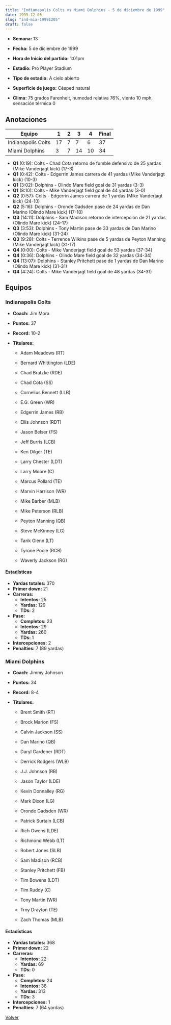 ```yaml
---
title: "Indianapolis Colts vs Miami Dolphins - 5 de diciembre de 1999"
date: 1999-12-05
slug: "ind-mia-19991205"
draft: false
---
```


* **Semana:** 13
* **Fecha:** 5 de diciembre de 1999

* **Hora de Inicio del partido:** 1:01pm
* **Estadio:** Pro Player Stadium
* **Tipo de estadio:** A cielo abierto
* **Superficie de juego:** Césped natural
* **Clima:** 75 grados Farenheit, humedad relativa 76%, viento 10 mph, sensación térmica 0





## Anotaciones
| Equipo | 1 | 2 | 3 | 4 | Final |
|--------|---|---|---|---|-------|
| Indianapolis Colts  | 17 | 7 | 7 | 6  | 37 |
| Miami Dolphins  | 3 | 7 | 14 | 10  | 34 |
* **Q1** (0:19): Colts - Chad Cota retorno de fumble defensivo de 25 yardas (Mike Vanderjagt kick) (17-3)
* **Q1** (0:42): Colts - Edgerrin James carrera de 41 yardas (Mike Vanderjagt kick) (10-3)
* **Q1** (3:02): Dolphins - Olindo Mare field goal de 31 yardas (3-3)
* **Q1** (8:10): Colts - Mike Vanderjagt field goal de 44 yardas (3-0)
* **Q2** (0:57): Colts - Edgerrin James carrera de 1 yardas (Mike Vanderjagt kick) (24-10)
* **Q2** (5:16): Dolphins - Oronde Gadsden pase de 24 yardas de Dan Marino (Olindo Mare kick) (17-10)
* **Q3** (14:11): Dolphins - Sam Madison retorno de intercepción de 21 yardas (Olindo Mare kick) (24-17)
* **Q3** (3:53): Dolphins - Tony Martin pase de 33 yardas de Dan Marino (Olindo Mare kick) (31-24)
* **Q3** (9:28): Colts - Terrence Wilkins pase de 5 yardas de Peyton Manning (Mike Vanderjagt kick) (31-17)
* **Q4** (0:00): Colts - Mike Vanderjagt field goal de 53 yardas (37-34)
* **Q4** (0:36): Dolphins - Olindo Mare field goal de 32 yardas (34-34)
* **Q4** (13:07): Dolphins - Stanley Pritchett pase de 1 yardas de Dan Marino (Olindo Mare kick) (31-31)
* **Q4** (4:24): Colts - Mike Vanderjagt field goal de 48 yardas (34-31)


## Equipos


### Indianapolis Colts
* **Coach:** Jim Mora
* **Puntos:** 37
* **Record:** 10-2
* **Titulares:** 

  * Adam Meadows (RT) 

  * Bernard Whittington (LDE) 

  * Chad Bratzke (RDE) 

  * Chad Cota (SS) 

  * Cornelius Bennett (LLB) 

  * E.G. Green (WR) 

  * Edgerrin James (RB) 

  * Ellis Johnson (RDT) 

  * Jason Belser (FS) 

  * Jeff Burris (LCB) 

  * Ken Dilger (TE) 

  * Larry Chester (LDT) 

  * Larry Moore (C) 

  * Marcus Pollard (TE) 

  * Marvin Harrison (WR) 

  * Mike Barber (MLB) 

  * Mike Peterson (RLB) 

  * Peyton Manning (QB) 

  * Steve McKinney (LG) 

  * Tarik Glenn (LT) 

  * Tyrone Poole (RCB) 

  * Waverly Jackson (RG) 

#### Estadísticas
* **Yardas totales:** 370
* **Primer down:** 21
* **Carreras:**
  * **Intentos:** 25
  * **Yardas:** 129
  * **TDs:** 2
* **Pase:**
  * **Completos:** 23
  * **Intentos:** 29
  * **Yardas:** 260
  * **TDs:** 1
* **Intercepciones:** 2
* **Penalties:** 7 (89 yardas)

### Miami Dolphins
* **Coach:** Jimmy Johnson
* **Puntos:** 34
* **Record:** 8-4
* **Titulares:** 

  * Brent Smith (RT) 

  * Brock Marion (FS) 

  * Calvin Jackson (SS) 

  * Dan Marino (QB) 

  * Daryl Gardener (RDT) 

  * Derrick Rodgers (WLB) 

  * J.J. Johnson (RB) 

  * Jason Taylor (LDE) 

  * Kevin Donnalley (RG) 

  * Mark Dixon (LG) 

  * Oronde Gadsden (WR) 

  * Patrick Surtain (LCB) 

  * Rich Owens (LDE) 

  * Richmond Webb (LT) 

  * Robert Jones (SLB) 

  * Sam Madison (RCB) 

  * Stanley Pritchett (FB) 

  * Tim Bowens (LDT) 

  * Tim Ruddy (C) 

  * Tony Martin (WR) 

  * Troy Drayton (TE) 

  * Zach Thomas (MLB) 

#### Estadísticas
* **Yardas totales:** 368
* **Primer down:** 22
* **Carreras:**
  * **Intentos:** 22
  * **Yardas:** 69
  * **TDs:** 0
* **Pase:**
  * **Completos:** 24
  * **Intentos:** 38
  * **Yardas:** 313
  * **TDs:** 3
* **Intercepciones:** 1
* **Penalties:** 7 (64 yardas)


[Volver](/historia/1999)
